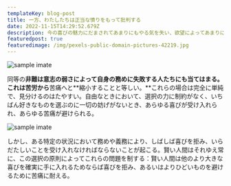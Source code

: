 ```yaml
---
templateKey: blog-post
title: 一方、わたしたちは正当な憤りをもって批判する
date: 2022-11-15T14:29:52.679Z
description: 今の喜びの魅力にだまされてあまりにもやる気を失い、欲望によってあまりにも盲目的になってしまうことで、その後に起こるべき苦痛や困難を予想できなくなってしまう人たちを嫌う
featuredpost: true
featuredimage: /img/pexels-public-domain-pictures-42219.jpg
---
```

![sample imate](/img/pexels-public-domain-pictures-42219.jpg)

同等の**非難は意志の弱さによって自身の務めに失敗する人たちにも当てはまる。これは苦労から**苦痛へと**縮小することと等しい。**これらの場合は完全に単純で、見分けるのはたやすい。自由なときにおいて、選択の力に制約がなく、いちばん好きなものを選ぶのに一切の妨げがないとき、あらゆる喜びが受け入れられ、あらゆる苦痛が避けられる。

![sample imate](/img/pexels-public-domain-pictures-41210.jpg)

しかし、ある特定の状況において務めや義務により、しばしば喜びを拒み、いらだたしいことを受け入れなければならないことが起こる。賢い人間はそれゆえ常に、この選択の原則によってこれらの問題を制する：賢い人間は他のより大きな喜びを確実に手に入れるためならば喜びを拒み、あるいはよりひどいものを避けるために苦痛に耐える。